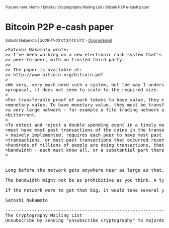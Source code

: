 <small>You are here: Home / Emails / Cryptography Mailing List / Bitcoin P2P e-cash paper</small>

# Bitcoin P2P e-cash paper

<p><small>Satoshi Nakamoto | <em>2008-11-03 01:37:43 UTC</em> - <a href="http://www.metzdowd.com/pipermail/cryptography/2008-November/014815.html">Original Email</a></small></p>


<pre>>Satoshi Nakamoto wrote:
>> I've been working on a new electronic cash system that's fully
>> peer-to-peer, with no trusted third party.
>>
>> The paper is available at:
>> http://www.bitcoin.org/bitcoin.pdf
>
>We very, very much need such a system, but the way I understand your
>proposal, it does not seem to scale to the required size.
>
>For transferable proof of work tokens to have value, they must have
>monetary value. To have monetary value, they must be transferred within
>a very large network - for example a file trading network akin to
>bittorrent.
>
>To detect and reject a double spending event in a timely manner, one
>must have most past transactions of the coins in the transaction, which,
> naively implemented, requires each peer to have most past
>transactions, or most past transactions that occurred recently. If
>hundreds of millions of people are doing transactions, that is a lot of
>bandwidth - each must know all, or a substantial part thereof.
>


Long before the network gets anywhere near as large as that, it would be safe for users to use Simplified Payment Verification (section 8) to check for double spending, which only requires having the chain of block headers, or about 12KB per day. Only people trying to create new coins would need to run network nodes. At first, most users would run network nodes, but as the network grows beyond a certain point, it would be left more and more to specialists with server farms of specialized hardware. A server farm would only need to have one node on the network and the rest of the LAN connects with that one node.

The bandwidth might not be as prohibitive as you think. A typical transaction would be about 400 bytes (ECC is nicely compact). Each transaction has to be broadcast twice, so lets say 1KB per transaction. Visa processed 37 billion transactions in FY2008, or an average of 100 million transactions per day. That many transactions would take 100GB of bandwidth, or the size of 12 DVD or 2 HD quality movies, or about $18 worth of bandwidth at current prices.

If the network were to get that big, it would take several years, and by then, sending 2 HD movies over the Internet would probably not seem like a big deal.

Satoshi Nakamoto

---------------------------------------------------------------------
The Cryptography Mailing List
Unsubscribe by sending "unsubscribe cryptography" to majordomo at metzdowd.com
</pre>
